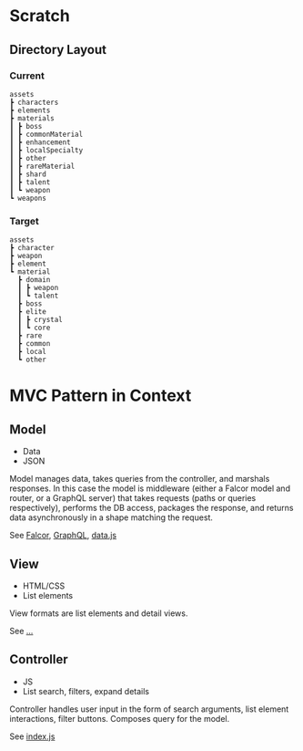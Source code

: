 # Scratch
## Directory Layout
### Current
```
assets
┣ characters
┣ elements
┣ materials
┃ ┣ boss
┃ ┣ commonMaterial
┃ ┣ enhancement
┃ ┣ localSpecialty
┃ ┣ other
┃ ┣ rareMaterial
┃ ┣ shard
┃ ┣ talent
┃ ┗ weapon
┗ weapons
```
### Target
```
assets
┣ character
┣ weapon
┣ element
┗ material
  ┣ domain
  ┃ ┣ weapon
  ┃ ┗ talent
  ┣ boss
  ┣ elite
  ┃ ┣ crystal
  ┃ ┗ core
  ┣ rare
  ┣ common
  ┣ local
  ┗ other
```
# MVC Pattern in Context
## Model
+ Data
+ JSON

Model manages data, takes queries from the controller, and marshals responses. In this case the model is middleware (either a Falcor model and router, or a GraphQL server) that takes requests (paths or queries respectively), performs the DB access, packages the response, and returns data asynchronously in a shape matching the request.

See [Falcor](https://netflix.github.io/falcor/), [GraphQL](https://graphql.org/), [data.js](src/data.js)

## View
+ HTML/CSS
+ List elements

View formats are list elements and detail views.

See [...](...)

## Controller
+ JS
+ List search, filters, expand details

Controller handles user input in the form of search arguments, list element interactions, filter buttons. Composes query for the model.

See [index.js](src/index.js)
